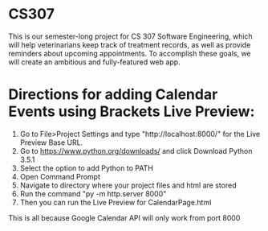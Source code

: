 # CS307
This is our semester-long project for CS 307 Software Engineering, which will help veterinarians keep track of treatment records, as well as provide reminders about upcoming appointments. To accomplish these goals, we will create an ambitious and fully-featured web app.

# Directions for adding Calendar Events using Brackets Live Preview:

1.	Go to File>Project Settings and type
	"http://localhost:8000/" for the Live Preview Base URL.
2.	Go to https://www.python.org/downloads/ and click
	Download Python 3.5.1
3.	Select the option to add Python to PATH
4.	Open Command Prompt
5.	Navigate to directory where your project files and html are stored
6.	Run the command "py -m http.server 8000"
7.	Then you can run the Live Preview for CalendarPage.html

This is all because Google Calendar API will only work from port 8000